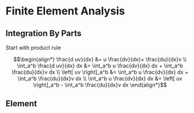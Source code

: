 # Finite Element Analysis

## Integration By Parts

Start with product rule

``` math
\begin{align*}
\frac{d uv}{dx} &= u \frac{dv}{dx}+ \frac{du}{dx}v \\
\int_a^b \frac{d uv}{dx} dx &= \int_a^b u \frac{dv}{dx} dx + \int_a^b \frac{du}{dx}v dx \\
\left[ uv \right]_a^b &= \int_a^b u \frac{dv}{dx} dx + \int_a^b \frac{du}{dx}v dx \\
\int_a^b u \frac{dv}{dx} dx &= \left[ uv \right]_a^b - \int_a^b \frac{du}{dx}v dx 
\end{align*}
```

## Element

